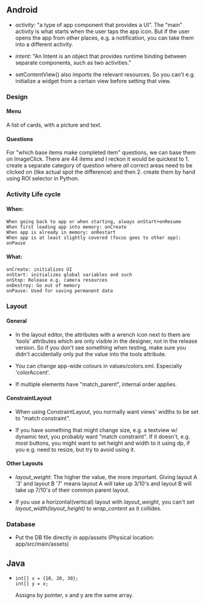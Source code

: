 ## Android

* _activity_: "a type of app component that provides a UI". The "main"
activity is what starts when the user taps the app icon. But if the
user opens the app from other places, e.g. a notification, you can take
them into a different activity. 

* _intent_: "An Intent is an object that provides runtime binding 
between separate components, such as two activities."

* setContentView() also imports the relevant resources. So you can't 
e.g. initialize a widget from a certain view before setting that view.

### Design

#### Menu

A list of cards, with a picture and text.

#### Questions

For "which base items make completed item" questions, we can base them on ImageClick.
There are 44 items and I reckon it would be quickest to 1. create a separate category of question
where *all* correct areas need to be clicked on (like actual spot the difference) and then 2. create them by hand using ROI selector in Python.

### Activity Life cycle
    
#### When:
    When going back to app or when starting, always onStart+onResume
    When first loading app into memory: onCreate
    When app is already in memory: onRestart
    When app is at least slightly covered (focus goes to other app): onPause

#### What:
    onCreate: initializes UI
    onStart: initializes global variables and such
    onStop: Release e.g. camera resources
    onDestroy: Go out of memory
    onPause: Used for saving permanent data

### Layout

#### General

* In the layout editor, the attributes with a wrench icon next to them
are 'tools' attributes which are only visible in the designer,
not in the release version. So if you don't see something when testing,
make sure you didn't accidentally only put the value into the tools
attribute. 

* You can change app-wide colours in values/colors.xml. Especially
'colorAccent'.

* If multiple elements have "match_parent", internal order applies.

#### ConstraintLayout

* When using ConstraintLayout, you normally want views' widths to be 
set to "match constraint".

* If you have something that might change size, e.g. a textview w/
dynamic text, you probably want "match constraint". If it doesn't,
e.g. most buttons, you might want to set height and width to it using dp,
if you e.g. need to resize, but try to avoid using it. 

#### Other Layouts

* _layout_weight_: The higher the value, the more important. Giving
layout A '3' and layout B '7' means layout A will take up 3/10's
and layout B will take up 7/10's of their common parent layout.

* If you use a horizontal(vertical) layout with _layout_weight_, you 
can't set _layout_width(layout_height)_ to _wrap_content_ as it collides.

### Database

* Put the DB file directly in app/assets (Physical location: app/src/main/assets)


## Java


   * 
        ```
        int[] x = {10, 20, 30};
        int[] y = x;
        ```
        Assigns by pointer, x and y are the same array.